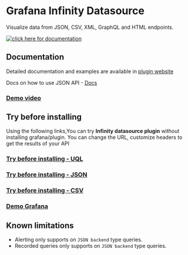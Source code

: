 # Grafana Infinity Datasource

Visualize data from JSON, CSV, XML, GraphQL and HTML endpoints.

[![click here for documentation](https://user-images.githubusercontent.com/153843/147651038-70923535-ace5-4589-9e65-ec352d76cf7c.png)](https://yesoreyeram.github.io/grafana-infinity-datasource)

## Documentation

Detailed documentation and examples are available in [plugin website](https://yesoreyeram.github.io/grafana-infinity-datasource)

Docs on how to use JSON API - [Docs](https://yesoreyeram.github.io/grafana-infinity-datasource/wiki/json)

### [Demo video](https://youtu.be/Wmgs1E9Ry-s)

## Try before installing

Using the following links,You can try **Infinity datasource plugin** without installing grafana/plugin. You can change the URL, customize headers to get the results of your API

### [Try before installing - UQL](<https://grafana-infinity-datasource.herokuapp.com/explore?orgId=1&left=%7B%22datasource%22:%22Infinity%22,%22queries%22:%5B%7B%22refId%22:%22A%22,%22type%22:%22uql%22,%22source%22:%22url%22,%22format%22:%22table%22,%22url%22:%22https:%2F%2Fgithub.com%2Fvega%2Fvega%2Fblob%2Fmain%2Fdocs%2Fdata%2Fcars.json%22,%22url_options%22:%7B%22method%22:%22GET%22,%22data%22:%22%22%7D,%22root_selector%22:%22%22,%22columns%22:%5B%5D,%22filters%22:%5B%5D,%22global_query_id%22:%22%22,%22uql%22:%22parse-json%20%5Cn%23%7C%20Below%20lines%20are%20commented.%20Remove%20hash%20infront%20of%20below%20lines%20one%20by%20one%20and%20run%20query%20to%20see%20how%20uql%20works%5Cn%23%7C%20project%20%5C%22Name%5C%22,%20%5C%22Miles_per_Gallon%5C%22,%20%5C%22Cylinders%5C%22,%20%5C%22Displacement%5C%22,%20%5C%22Origin%5C%22,%20%5C%22Year%5C%22%5Cn%23%7C%20extend%20%5C%22Year%5C%22%3Dtodatetime(%5C%22Year%5C%22)%5Cn%23%7C%20project-away%20%5C%22Miles_per_Gallon%5C%22%5Cn%23%7C%20summarize%20count(),%20%5C%22Max%20Cylinders%5C%22%3Dmax(%5C%22Cylinders%5C%22)%20by%20%5C%22Origin%5C%22%5Cn%23%7C%20order%20by%20%5C%22Max%20Cylinders%5C%22%20desc%5Cn%23%7C%20limit%202%22%7D%5D,%22range%22:%7B%22from%22:%22now-1h%22,%22to%22:%22now%22%7D%7D>)

### [Try before installing - JSON](https://grafana-infinity-datasource.herokuapp.com/d/try/try?orgId=1&editPanel=2)

### [Try before installing - CSV](https://grafana-infinity-datasource.herokuapp.com/d/try/try?orgId=1&editPanel=3)

### [Demo Grafana](https://grafana-infinity-datasource.herokuapp.com/d/yesoreyeram-infinty-datasource)

## Known limitations

- Alerting only supports on `JSON backend` type queries.
- Recorded queries only supports on `JSON backend` type queries.
